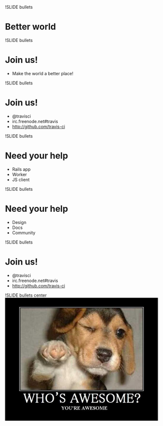 !SLIDE bullets
# Better world

!SLIDE bullets
# Join us!
* Make the world a better place!

!SLIDE bullets
# Join us!
* @travisci
* irc.freenode.net#travis
* http://github.com/travis-ci

!SLIDE bullets
# Need your help
* Rails app
* Worker
* JS client

!SLIDE bullets
# Need your help
* Design
* Docs
* Community

!SLIDE bullets
# Join us!
* @travisci
* irc.freenode.net#travis
* http://github.com/travis-ci

!SLIDE bullets center
![Who's awesome?](../images/whos_awesome.jpg)
